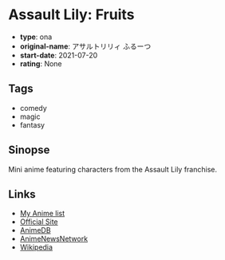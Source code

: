 # Assault Lily: Fruits

-   **type**: ona
-   **original-name**: アサルトリリィ ふるーつ
-   **start-date**: 2021-07-20
-   **rating**: None

## Tags

-   comedy
-   magic
-   fantasy

## Sinopse

Mini anime featuring characters from the Assault Lily franchise.

## Links

-   [My Anime list](https://myanimelist.net/anime/45961/Assault_Lily__Fruits)
-   [Official Site](https://anime.assaultlily-pj.com/fruits/)
-   [AnimeDB](http://anidb.info/perl-bin/animedb.pl?show=anime&aid=15982)
-   [AnimeNewsNetwork](http://www.animenewsnetwork.com/encyclopedia/anime.php?id=24165)
-   [Wikipedia](https://en.wikipedia.org/wiki/Assault_Lily)
